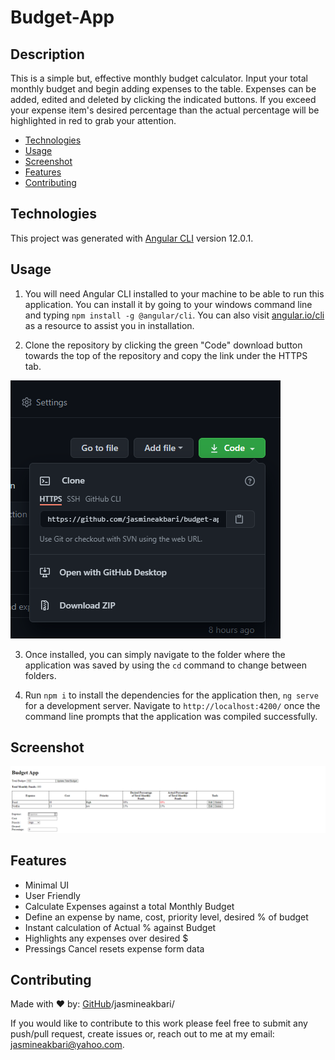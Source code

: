 # Budget-App

## Description

This is a simple but, effective monthly budget calculator. Input your total monthly budget and begin adding expenses to the table. Expenses can be added, edited and deleted by clicking the indicated buttons. If you exceed your expense item's desired percentage than the actual percentage will be highlighted in red to grab your attention.

* [Technologies](#technologies)
* [Usage](#usage)
* [Screenshot](#screenshot)
* [Features](#features)
* [Contributing](#contributing)

## Technologies

This project was generated with [Angular CLI](https://github.com/angular/angular-cli) version 12.0.1.

## Usage

1. You will need Angular CLI installed to your machine to be able to run this application. You can install it by going to your windows command line and typing `npm install -g @angular/cli`. You can also visit [angular.io/cli](https://angular.io/cli) as a resource to assist you in installation.

2. Clone the repository by clicking the green "Code" download button towards the top of the repository and copy the link under the HTTPS tab.

![Step 2](/src/assets/images/step-2.PNG)

3. Once installed, you can simply navigate to the folder where the application was saved by using the `cd` command to change between folders. 

4. Run `npm i` to install the dependencies for the application then, `ng serve` for a development server. Navigate to `http://localhost:4200/` once the command line prompts that the application was compiled successfully.

## Screenshot

![Application Screenshot](/src/assets/images/application-image.png)

## Features

* Minimal UI
* User Friendly
* Calculate Expenses against a total Monthly Budget
* Define an expense by name, cost, priority level, desired % of budget
* Instant calculation of Actual % against Budget
* Highlights any expenses over desired $
* Pressings Cancel resets expense form data

## Contributing

Made with ❤️ by: [GitHub](https://github.com/jasmineakbari)/jasmineakbari/

If you would like to contribute to this work please feel free to submit any push/pull request, create issues or, reach out to me at my email: jasmineakbari@yahoo.com.